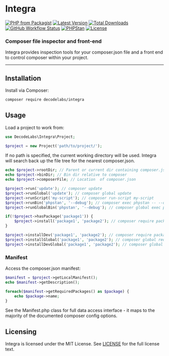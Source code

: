 # Integra

[![PHP from Packagist](https://img.shields.io/packagist/php-v/decodelabs/integra?style=flat)](https://packagist.org/packages/decodelabs/integra)
[![Latest Version](https://img.shields.io/packagist/v/decodelabs/integra.svg?style=flat)](https://packagist.org/packages/decodelabs/integra)
[![Total Downloads](https://img.shields.io/packagist/dt/decodelabs/integra.svg?style=flat)](https://packagist.org/packages/decodelabs/integra)
[![GitHub Workflow Status](https://img.shields.io/github/actions/workflow/status/decodelabs/integra/integrate.yml?branch=develop)](https://github.com/decodelabs/integra/actions/workflows/integrate.yml)
[![PHPStan](https://img.shields.io/badge/PHPStan-enabled-44CC11.svg?longCache=true&style=flat)](https://github.com/phpstan/phpstan)
[![License](https://img.shields.io/packagist/l/decodelabs/integra?style=flat)](https://packagist.org/packages/decodelabs/integra)

### Composer file inspector and front-end

Integra provides inspection tools for your composer.json file and a front end to control composer within your project.

---

## Installation

Install via Composer:

```bash
composer require decodelabs/integra
```

## Usage

Load a project to work from:

```php
use DecodeLabs\Integra\Project;

$project = new Project('path/to/project/');
```

If no path is specified, the current working directory will be used.
Integra will search back up the file tree for the nearest composer.json.


```php
echo $project->rootDir; // Parent or current dir containing composer.json
echo $project->binDir; // Bin dir relative to composer
echo $project->composerFile; // Location  of composer.json

$project->run('update'); // composer update
$project->runGlobal('update'); // composer global update
$project->runScript('my-script'); // composer run-script my-script
$project->runBin('phpstan', '--debug'); // composer exec phpstan -- --debug
$project->runGlobalBin('phpstan', '--debug'); // composer global exec phpstan -- --debug

if(!$project->hasPackage('package1')) {
    $project->install('package1', 'package2'); // composer require package1 package2
}

$project->installDev('package1', 'package2'); // composer require package1 package2 --dev
$project->installGlobal('package1', 'package2'); // composer global require package1 package2
$project->installDevGlobal('package1', 'package2'); // composer global require package1 package2 --dev
```

### Manifest

Access the composer.json manifest:

```php
$manifest = $project->getLocalManifest();
echo $manifest->getDescription();

foreach($manifest->getRequiredPackages() as $package) {
    echo $package->name;
}
```

See the Manifest.php class for full data access interface - it maps to the majority of the documented composer config options.

## Licensing

Integra is licensed under the MIT License. See [LICENSE](./LICENSE) for the full license text.
